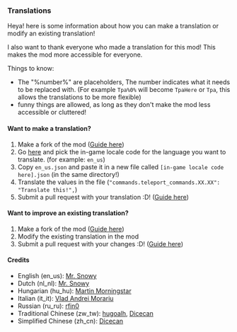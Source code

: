 ### Translations
Heya! here is some information about how you can make a translation or modify an existing translation!

I also want to thank everyone who made a translation for this mod! This makes the mod more accessible for everyone.

Things to know:
- The "%number%" are placeholders, The number indicates what it needs to be replaced with. (For example `Tpa%0%` will become `TpaHere` or `Tpa`, this allows the translations to be more flexible)
- funny things are allowed, as long as they don't make the mod less accessible or cluttered!

#### Want to make a translation?
1. Make a fork of the mod ([Guide here](https://docs.github.com/en/pull-requests/collaborating-with-pull-requests/working-with-forks/fork-a-repo#forking-a-repository))
2. Go [here](https://minecraft.wiki/w/Language) and pick the in-game locale code for the language you want to translate. (for example: `en_us`)
3. Copy `en_us.json` and paste it in a new file called `[in-game locale code here].json` (in the same directory!)
4. Translate the values in the file (`"commands.teleport_commands.XX.XX": "Translate this!",`)
5. Submit a pull request with your translation :D! ([Guide here](https://docs.github.com/en/pull-requests/collaborating-with-pull-requests/proposing-changes-to-your-work-with-pull-requests/creating-a-pull-request#creating-the-pull-request))

#### Want to improve an existing translation?
1. Make a fork of the mod ([Guide here](https://docs.github.com/en/pull-requests/collaborating-with-pull-requests/working-with-forks/fork-a-repo#forking-a-repository))
2. Modify the existing translation in the mod
3. Submit a pull request with your changes :D! ([Guide here](https://docs.github.com/en/pull-requests/collaborating-with-pull-requests/proposing-changes-to-your-work-with-pull-requests/creating-a-pull-request#creating-the-pull-request))


#### Credits
- English (en_us): [Mr. Snowy](https://github.com/MrSn0wy)
- Dutch (nl_nl): [Mr. Snowy](https://github.com/MrSn0wy)
- Hungarian (hu_hu): [Martin Morningstar](https://github.com/RMI637)
- Italian (it_it): [Vlad Andrei Morariu](https://github.com/VladAndreiMorariu)
- Russian (ru_ru): [rfin0](https://github.com/rfin0)
- Traditional Chinese (zw_tw): [hugoalh](https://github.com/hugoalh), [Dicecan](https://github.com/Dicecan)
- Simplified Chinese (zh_cn): [Dicecan](https://github.com/Dicecan)